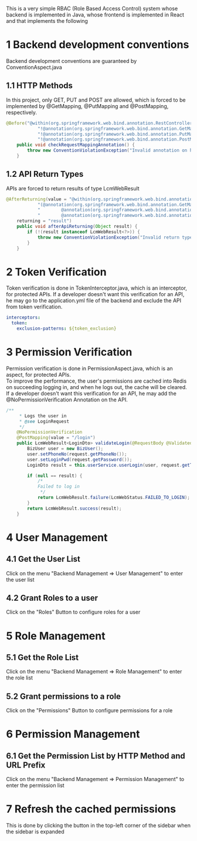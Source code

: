 This is a very simple RBAC (Role Based Access Control) system whose backend is implemented in Java, whose frontend is implemented in React and that implements the following
# 1 Backend development conventions
Backend development conventions are guaranteed by ConventionAspect.java
## 1.1 HTTP Methods
In this project, only GET, PUT and POST are allowed, which is forced to be implemented by @GetMapping, @PutMapping and @PostMapping, respectively.
```java
@Before("@within(org.springframework.web.bind.annotation.RestController) &&" +
            "!@annotation(org.springframework.web.bind.annotation.GetMapping) &&" +
            "!@annotation(org.springframework.web.bind.annotation.PutMapping) &&" +
            "!@annotation(org.springframework.web.bind.annotation.PostMapping)")
    public void checkRequestMappingAnnotation() {
        throw new ConventionViolationException("Invalid annotation on handler methods");
    }
```
## 1.2 API Return Types
APIs are forced to return results of type LcmWebResult
```java
@AfterReturning(value = "@within(org.springframework.web.bind.annotation.RestController) &&" +
            "(@annotation(org.springframework.web.bind.annotation.GetMapping) ||" +
            "        @annotation(org.springframework.web.bind.annotation.PutMapping) ||" +
            "        @annotation(org.springframework.web.bind.annotation.PostMapping))",
    returning = "result")
    public void afterApiReturning(Object result) {
        if (!(result instanceof LcmWebResult<?>)) {
            throw new ConventionViolationException("Invalid return type");
        }
    }
```
# 2 Token Verification
Token verification is done in TokenInterceptor.java, which is an interceptor, for protected APIs. If a developer doesn't want this verification for an API, he may go to the application.yml file of the backend and exclude the API from token verification.
```yaml
interceptors:
  token:
    exclusion-patterns: ${token_exclusion}
```
# 3 Permission Verification
Permission verification is done in PermissionAspect.java, which is an aspect, for protected APIs.
<br/>To improve the performance, the user's permissions are cached into Redis on succeeding logging in, and when he logs out, the cache will be cleared.
<br/>If a developer doesn't want this verification for an API, he may add the @NoPermissionVerification Annotation on the API.
```java
/**
     * Logs the user in
     * @see LoginRequest
     */
    @NoPermissionVerification
    @PostMapping(value = "/login")
    public LcmWebResult<LoginDto> validateLogin(@RequestBody @Validated LoginRequest request) {
        BizUser user = new BizUser();
        user.setPhoneNo(request.getPhoneNo());
        user.setLoginPwd(request.getPassword());
        LoginDto result = this.userService.userLogin(user, request.getToken(), request.getCaptcha());

        if (null == result) {
            /*
            Failed to log in
             */
            return LcmWebResult.failure(LcmWebStatus.FAILED_TO_LOGIN);
        }
        return LcmWebResult.success(result);
    }
```
# 4 User Management
## 4.1 Get the User List
Click on the menu "Backend Management => User Management" to enter the user list
## 4.2 Grant Roles to a user
Click on the "Roles" Button to configure roles for a user
# 5 Role Management
## 5.1 Get the Role List
Click on the menu "Backend Management => Role Management" to enter the role list
## 5.2 Grant permissions to a role
Click on the "Permissions" Button to configure permissions for a role
# 6 Permission Management
## 6.1 Get the Permission List by HTTP Method and URL Prefix
Click on the menu "Backend Management => Permission Management" to enter the permission list
# 7 Refresh the cached permissions
This is done by clicking the button in the top-left corner of the sidebar when the sidebar is expanded
